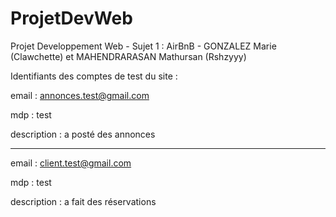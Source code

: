 # ProjetDevWeb
Projet Developpement Web - Sujet 1 : AirBnB - GONZALEZ Marie (Clawchette) et MAHENDRARASAN Mathursan (Rshzyyy)

Identifiants des comptes de test du site :

email : annonces.test@gmail.com     

mdp : test      

description : a posté des annonces

____

email : client.test@gmail.com

mdp : test

description : a fait des réservations
